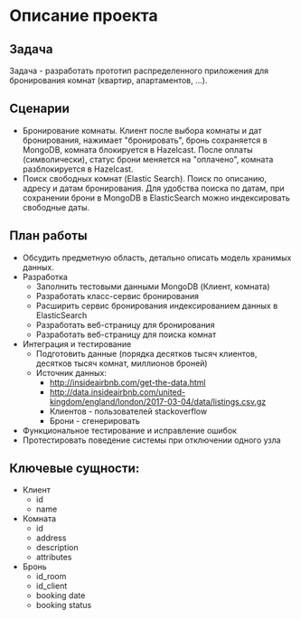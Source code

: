 # Описание проекта 
## Задача 
Задача - разработать прототип распределенного приложения для бронирования комнат (квартир, апартаментов, ...).
## Сценарии
 - Бронирование комнаты. Клиент после выбора комнаты и дат бронирования, нажимает "бронировать", бронь сохраняется в MongoDB, комната блокируется в Hazelcast. После оплаты (символически), статус брони меняется на "оплачено", комната разблокируется в Hazelcast.
 - Поиск свободных комнат (Elastic Search). Поиск по описанию, адресу и датам бронирования. Для удобства поиска по датам, при сохранении брони в MongoDB в ElasticSearch можно индексировать свободные даты.
## План работы
 * Обсудить предметную область, детально описать модель хранимых данных.
 * Разработка
    - Заполнить тестовыми данными MongoDB (Клиент, комната)
    - Разработать класс-сервис бронирования
    - Расширить сервис бронирования индексированием данных в ElasticSearch
    - Разработать веб-страницу для бронирования
    - Разработать веб-страницу для поиска комнат
 * Интеграция и тестирование
    - Подготовить данные (порядка десятков тысяч клиентов, десятков тысяч комнат, миллионов броней)
    - Источник данных:
        - http://insideairbnb.com/get-the-data.html
        - http://data.insideairbnb.com/united-kingdom/england/london/2017-03-04/data/listings.csv.gz
        - Клиентов - пользователей stackoverflow
        - Брони - сгенерировать
 * Функциональное тестирование и исправление ошибок
 * Протестировать поведение системы при отключении одного узла
## Ключевые сущности:
 * Клиент 
    - id
    - name
 * Комната
    - id
    - address
    - description
    - attributes
 * Бронь
    - id_room
    - id_client
    - booking date
    - booking status
